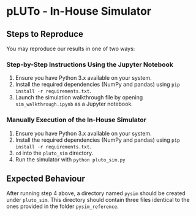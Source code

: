 # pLUTo - In-House Simulator

## Steps to Reproduce

You may reproduce our results in one of two ways:

### Step-by-Step Instructions Using the Jupyter Notebook

1. Ensure you have Python 3.x available on your system.
2. Install the required dependencies (NumPy and pandas) using `pip install -r requirements.txt`.
3. Launch the simulation walkthrough file by opening `sim_walkthrough.ipynb` as a Jupyter notebook.

### Manually Execution of the In-House Simulator

1. Ensure you have Python 3.x available on your system.
2. Install the required dependencies (NumPy and pandas) using `pip install -r requirements.txt`.
3. `cd` into the `pluto_sim` directory.
4. Run the simulator with `python pluto_sim.py`

## Expected Behaviour

After running step 4 above, a directory named `pysim` should be created under `pluto_sim`.
This directory should contain three files identical to the ones provided in the folder `pysim_reference`.
